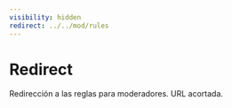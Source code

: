 ```yaml
---
visibility: hidden
redirect: ../../mod/rules
---
```


# Redirect

Redirección a las reglas para moderadores. URL acortada.